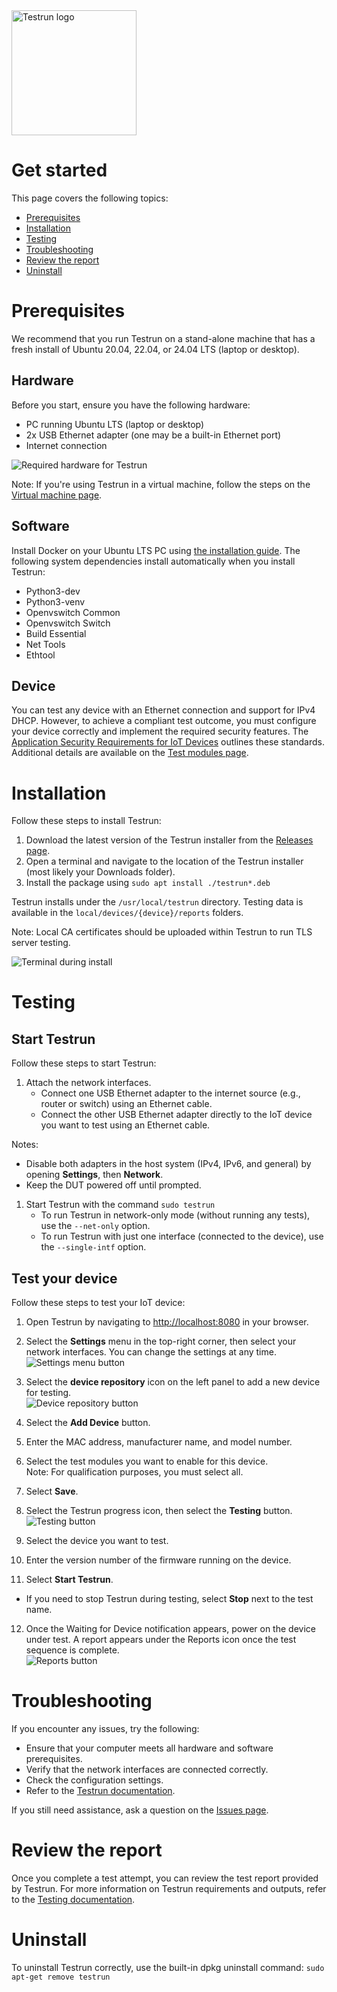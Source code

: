 <img width="200" alt="Testrun logo" src="https://user-images.githubusercontent.com/7399056/221927867-4190a4e8-a571-4e40-9c2b-65780ad9264c.png" alt="Testrun">

# Get started

This page covers the following topics:

-  [Prerequisites](#prerequisites)
-  [Installation](#installation)
-  [Testing](#testing)
-  [Troubleshooting](#troubleshooting)
-  [Review the report](#review-the-report)
-  [Uninstall](#uninstall)

# Prerequisites

We recommend that you run Testrun on a stand-alone machine that has a fresh install of Ubuntu 20.04, 22.04, or 24.04 LTS (laptop or desktop).

## Hardware

Before you start, ensure you have the following hardware:

-  PC running Ubuntu LTS (laptop or desktop)
-  2x USB Ethernet adapter (one may be a built-in Ethernet port)
-  Internet connection

![Required hardware for Testrun](/docs/ui/getstarted--2dn8vrzsspe.png)

Note: If you're using Testrun in a virtual machine, follow the steps on the [Virtual machine page](/docs/virtual_machine.md).

## Software

Install Docker on your Ubuntu LTS PC using [the installation guide](https://docs.docker.com/engine/install/ubuntu/#install-using-the-repository). The following system dependencies install automatically when you install Testrun:

-  Python3-dev
-  Python3-venv
-  Openvswitch Common
-  Openvswitch Switch
-  Build Essential
-  Net Tools
-  Ethtool

## Device

You can test any device with an Ethernet connection and support for IPv4 DHCP. However, to achieve a compliant test outcome, you must configure your device correctly and implement the required security features. The [Application Security Requirements for IoT Devices](https://partner-security.withgoogle.com/docs/iot_requirements) outlines these standards. Additional details are available on the [Test modules page](https://github.com/google/testrun/blob/main/docs/test/modules.md).

# Installation

Follow these steps to install Testrun:

1. Download the latest version of the Testrun installer from the [Releases page](https://github.com/google/testrun/releases).
2. Open a terminal and navigate to the location of the Testrun installer (most likely your Downloads folder).
3. Install the package using `sudo apt install ./testrun*.deb`

Testrun installs under the `/usr/local/testrun` directory. Testing data is available in the `local/devices/{device}/reports` folders.

Note: Local CA certificates should be uploaded within Testrun to run TLS server testing.

![Terminal during install](/docs/setup/install.gif)

# Testing

## Start Testrun

Follow these steps to start Testrun:
1. Attach the network interfaces.
    -  Connect one USB Ethernet adapter to the internet source (e.g., router or switch) using an Ethernet cable.
    -  Connect the other USB Ethernet adapter directly to the IoT device you want to test using an Ethernet cable.

Notes:

-  Disable both adapters in the host system (IPv4, IPv6, and general) by opening **Settings**, then **Network**.
-  Keep the DUT powered off until prompted.

1. Start Testrun with the command `sudo testrun`
    -  To run Testrun in network-only mode (without running any tests), use the `--net-only` option.
    -  To run Testrun with just one interface (connected to the device), use the `--single-intf` option.


## Test your device

Follow these steps to test your IoT device:

1. Open Testrun by navigating  to [http://localhost:8080](http://localhost:8080/) in your browser.
2. Select the **Settings** menu in the top-right corner, then select your network interfaces. You can change the settings at any time.  
     ![Settings menu button](/docs/ui/getstarted--7cfvdpdnc5o.png)

3. Select the **device repository** icon on the left panel to add a new device for testing.  
     ![Device repository button](/docs/ui/getstarted--q5uw26tfod.png)

4. Select the **Add Device** button.
5. Enter the MAC address, manufacturer name, and model number.
6. Select the test modules you want to enable for this device.   
Note: For qualification purposes, you must select all.
7. Select **Save**.
8. Select the Testrun progress icon, then select the **Testing** button.![Testing button](/docs/ui/getstarted--w09wecsry3.png)

9. Select the device you want to test.
10. Enter the version number of the firmware running on the device.
11. Select **Start Testrun**.
-  If you need to stop Testrun during testing, select **Stop** next to the test name.
12. Once the Waiting for Device notification appears, power on the device under test. A report appears under the Reports icon once the test sequence is complete.  
     ![Reports button](/docs/ui/getstarted--m4si1otdu5d.png)

# Troubleshooting

If you encounter any issues, try the following:

-  Ensure that your computer meets all hardware and software prerequisites.
-  Verify that the network interfaces are connected correctly.
-  Check the configuration settings.
-  Refer to the [Testrun documentation](/docs).

If you still need assistance, ask a question on the [Issues page](https://github.com/google/testrun/issues). 

# Review the report

Once you complete a test attempt, you can review the test report provided by Testrun. For more information on Testrun requirements and outputs, refer to the [Testing documentation](/docs/test/README.md).

# Uninstall

To uninstall Testrun correctly, use the built-in dpkg uninstall command: `sudo apt-get remove testrun`